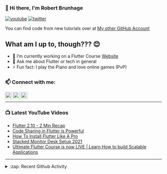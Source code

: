 ### 👋 Hi there, I'm Robert Brunhage

[![youtube](https://img.shields.io/static/v1?label=@RobertBrunhage&message=Subscribe&logo=YouTube&color=FF0000&style=for-the-badge)](http://bit.ly/2SUyRhx)
[![twitter](https://img.shields.io/twitter/follow/robertbrunhage?color=%231DA1F2&logo=twitter&style=for-the-badge)](https://twitter.com/intent/follow?original_referer=https%3A%2F%2Fgithub.com%2Frobertbrunhage&screen_name=robertbrunhage)

You can find code from new tutorials over at [My other GitHub Account](https://github.com/Robert-Brunhage-Organization)

## What am I up to, though??? 😊
- 🔭 I’m currently working on a Flutter Course [Website](https://robertbrunhage.com)
- 💬 Ask me about Flutter or tech in general
- ⚡ Fun fact: I play the Piano and love online games (PvP)

### 📫 Connect with me:

[<img align="left" alt="RobertBrunhage | YouTube" width="22px" src="https://cdn.jsdelivr.net/npm/simple-icons@v3/icons/youtube.svg" />][youtube]
[<img align="left" alt="RobertBrunhage | Twitter" width="22px" src="https://cdn.jsdelivr.net/npm/simple-icons@v3/icons/twitter.svg" />][twitter]
[<img align="left" alt="RobertBrunhageDev | Instagram" width="22px" src="https://cdn.jsdelivr.net/npm/simple-icons@v3/icons/instagram.svg" />][instagram]

<br />

---

### 📺 Latest YouTube Videos
<!-- YOUTUBE:START -->
- [Flutter 2.10 - 2 Min Recap](https://www.youtube.com/watch?v=nsv38P6vmmw)
- [Code Sharing in Flutter is Powerful](https://www.youtube.com/watch?v=IN5mxeUPfxQ)
- [How To Install Flutter Like A Pro](https://www.youtube.com/watch?v=ZIHzZlgsHNw)
- [Stacked Monitor Desk Setup 2021](https://www.youtube.com/watch?v=N2mSmsSWGsk)
- [Ultimate Flutter Course is now LIVE | Learn How to build Scalable Applications](https://www.youtube.com/watch?v=zUHNjjRjasc)
<!-- YOUTUBE:END -->

---

<details>
  <summary>:zap: Recent Github Activity</summary>
  
<!--START_SECTION:activity-->
1. ❗️ Closed issue [#102](https://github.com/RobertBrunhage/website/issues/102) in [RobertBrunhage/website](https://github.com/RobertBrunhage/website)
2. 🗣 Commented on [#102](https://github.com/RobertBrunhage/website/issues/102) in [RobertBrunhage/website](https://github.com/RobertBrunhage/website)
3. 🗣 Commented on [#24](https://github.com/RobertBrunhage/website/issues/24) in [RobertBrunhage/website](https://github.com/RobertBrunhage/website)
4. ❗️ Closed issue [#24](https://github.com/RobertBrunhage/website/issues/24) in [RobertBrunhage/website](https://github.com/RobertBrunhage/website)
5. 🎉 Merged PR [#109](https://github.com/RobertBrunhage/website/pull/109) in [RobertBrunhage/website](https://github.com/RobertBrunhage/website)
<!--END_SECTION:activity-->

</details>

[twitter]: https://twitter.com/robertbrunhage
[youtube]: https://youtube.com/c/robertbrunhage
[instagram]: https://instagram.com/robertbrunhagedev
